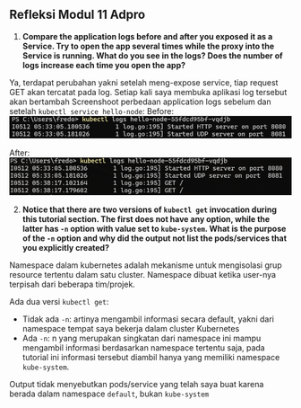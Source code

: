 ## Refleksi Modul 11 Adpro


1. **Compare the application logs before and after you exposed it as a Service. Try to open the app several times while the proxy into the Service is running. What do you see in the logs? Does the number of logs increase each time you open the app?**

Ya, terdapat perubahan yakni setelah meng-expose service, tiap request GET akan tercatat pada log. Setiap kali saya membuka aplikasi log tersebut akan bertambah
Screenshoot perbedaan application logs sebelum dan setelah `kubectl service hello-node`:
Before:
![alt text](image.png)

After:
![alt text](image-1.png)


2. **Notice that there are two versions of `kubectl get` invocation during this tutorial section. The first does not have any option, while the latter has `-n` option with value set to `kube-system`. What is the purpose of the `-n` option and why did the output not list the pods/services that you explicitly created?**

Namespace dalam kubernetes adalah mekanisme untuk mengisolasi grup resource tertentu dalam satu cluster. Namespace dibuat ketika user-nya terpisah dari beberapa tim/projek.

Ada dua versi `kubectl get`:
- Tidak ada `-n`: artinya mengambil informasi secara default, yakni dari namespace tempat saya bekerja dalam cluster Kubernetes
- Ada `-n`: n yang merupakan singkatan dari namespace ini mampu mengambil informasi berdasarkan namespace tertentu saja, pada tutorial ini informasi tersebut diambil hanya yang memiliki namespace `kube-system`.

Output tidak menyebutkan pods/service yang telah saya buat karena berada dalam namespace `default`, bukan `kube-system`